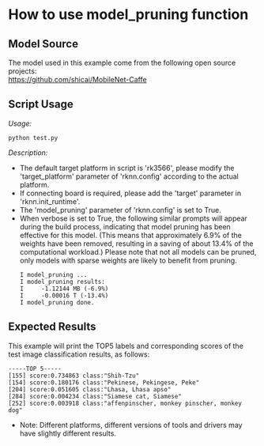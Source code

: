 # How to use model_pruning function

## Model Source
The model used in this example come from the following open source projects:  
https://github.com/shicai/MobileNet-Caffe

## Script Usage
*Usage:*
```
python test.py
```
*Description:*
- The default target platform in script is 'rk3566', please modify the 'target_platform' parameter of 'rknn.config' according to the actual platform.
- If connecting board is required, please add the 'target' parameter in 'rknn.init_runtime'.
- The 'model_pruning' parameter of 'rknn.config' is set to True.
- When verbose is set to True, the following similar prompts will appear during the build process, 
indicating that model pruning has been effective for this model. (This means that approximately 6.9% 
of the weights have been removed, resulting in a saving of about 13.4% of the computational workload.)
Please note that not all models can be pruned, only models with sparse weights are likely to benefit from pruning.
    ```
    I model_pruning ...
    I model_pruning results:
    I     -1.12144 MB (-6.9%)
    I     -0.00016 T (-13.4%)
    I model_pruning done.
    ```

## Expected Results
This example will print the TOP5 labels and corresponding scores of the test image classification results, as follows:
```
-----TOP 5-----
[155] score:0.734863 class:"Shih-Tzu"
[154] score:0.180176 class:"Pekinese, Pekingese, Peke"
[204] score:0.051605 class:"Lhasa, Lhasa apso"
[284] score:0.004234 class:"Siamese cat, Siamese"
[252] score:0.003918 class:"affenpinscher, monkey pinscher, monkey dog"
```
- Note: Different platforms, different versions of tools and drivers may have slightly different results.